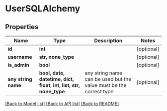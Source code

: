 # UserSQLAlchemy


## Properties
Name | Type | Description | Notes
------------ | ------------- | ------------- | -------------
**id** | **int** |  | [optional] 
**username** | **str, none_type** |  | [optional] 
**is_admin** | **bool** |  | [optional] 
**any string name** | **bool, date, datetime, dict, float, int, list, str, none_type** | any string name can be used but the value must be the correct type | [optional]

[[Back to Model list]](../README.md#documentation-for-models) [[Back to API list]](../README.md#documentation-for-api-endpoints) [[Back to README]](../README.md)


